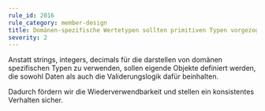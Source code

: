 ```yaml
---
rule_id: 2016
rule_category: member-design
title: Domänen-spezifische Wertetypen sollten primitiven Typen vorgezogen werden
severity: 2
---
```

Anstatt strings, integers, decimals für die darstellen von domänen spezifischen Typen zu verwenden, sollen eigende Objekte definiert werden, die sowohl Daten als auch die Validerungslogik dafür beinhalten.

Dadurch fördern wir die Wiederverwendbarkeit und stellen ein konsistentes Verhalten sicher.